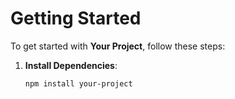 # Getting Started

To get started with **Your Project**, follow these steps:

1. **Install Dependencies**:
   ```bash
   npm install your-project
